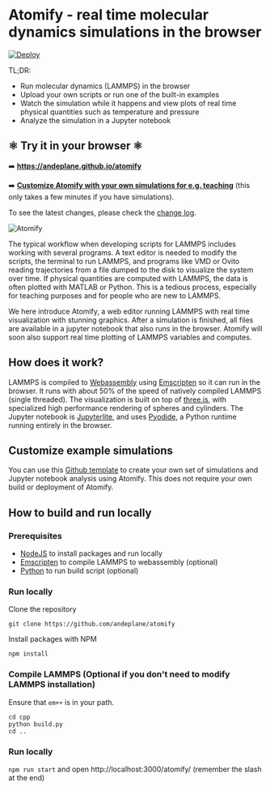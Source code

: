 # Atomify - real time molecular dynamics simulations in the browser
[![Deploy](https://github.com/andeplane/atomify/actions/workflows/deploy.yaml/badge.svg?branch=main)](https://github.com/andeplane/atomify/actions/workflows/deploy.yaml)

TL;DR: 
 - Run molecular dynamics (LAMMPS) in the browser
 - Upload your own scripts or run one of the built-in examples
 - Watch the simulation while it happens and view plots of real time physical quantities such as temperature and pressure
 - Analyze the simulation in a Jupyter notebook

## ⚛️ Try it in your browser ⚛️

➡️ **https://andeplane.github.io/atomify**

➡️ **[Customize Atomify with your own simulations for e.g. teaching](https://github.com/andeplane/atomify-examples-template)** (this only takes a few minutes if you have simulations).

To see the latest changes, please check the [change log](CHANGELOG.md).

![Atomify](atomify.gif)

The typical workflow when developing scripts for LAMMPS includes working with several programs. A text editor is needed to modify the scripts, the terminal to run LAMMPS, and programs like VMD or Ovito reading trajectories from a file dumped to the disk to visualize the system over time. If physical quantities are computed with LAMMPS, the data is often plotted with MATLAB or Python. This is a tedious process, especially for teaching purposes and for people who are new to LAMMPS. 

We here introduce Atomify, a web editor running LAMMPS with real time visualization with stunning graphics. After a simulation is finished, all files are available in a jupyter notebook that also runs in the browser. Atomify will soon also support real time plotting of LAMMPS variables and computes.

## How does it work?
LAMMPS is compiled to [Webassembly](https://webassembly.org/) using [Emscripten](https://emscripten.org/) so it can run in the browser. It runs with about 50% of the speed of natively compiled LAMMPS (single threaded). The visualization is built on top of [three.js](https://threejs.org/), with specialized high performance rendering of spheres and cylinders. The Jupyter notebook is [Jupyterlite](https://jupyterlite.readthedocs.io/), and uses [Pyodide](https://pyodide.org/en/stable/), a Python runtime running entirely in the browser.

## Customize example simulations
You can use this [Github template](https://github.com/andeplane/atomify-examples-template) to create your own set of simulations and Jupyter notebook analysis using Atomify. This does not require your own build or deployment of Atomify.

## How to build and run locally
### Prerequisites
 - [NodeJS](https://nodejs.org/en/) to install packages and run locally
 - [Emscripten](https://emscripten.org/) to compile LAMMPS to webassembly (optional)
 - [Python](https://www.python.org/) to run build script (optional)

### Run locally
Clone the repository

`git clone https://github.com/andeplane/atomify`

Install packages with NPM

`npm install`

### Compile LAMMPS (Optional if you don't need to modify LAMMPS installation)
Ensure that `em++` is in your path.
```
cd cpp
python build.py
cd ..
```
### Run locally

`npm run start`
and open http://localhost:3000/atomify/ (remember the slash at the end)
